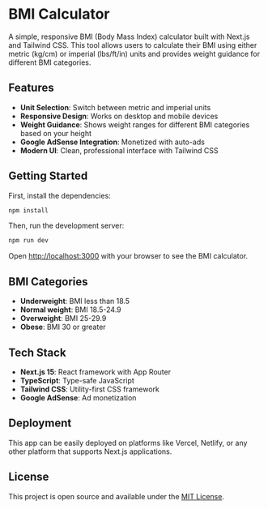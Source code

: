 # BMI Calculator

A simple, responsive BMI (Body Mass Index) calculator built with Next.js and Tailwind CSS. This tool allows users to calculate their BMI using either metric (kg/cm) or imperial (lbs/ft/in) units and provides weight guidance for different BMI categories.

## Features

- **Unit Selection**: Switch between metric and imperial units
- **Responsive Design**: Works on desktop and mobile devices
- **Weight Guidance**: Shows weight ranges for different BMI categories based on your height
- **Google AdSense Integration**: Monetized with auto-ads
- **Modern UI**: Clean, professional interface with Tailwind CSS

## Getting Started

First, install the dependencies:

```bash
npm install
```

Then, run the development server:

```bash
npm run dev
```

Open [http://localhost:3000](http://localhost:3000) with your browser to see the BMI calculator.

## BMI Categories

- **Underweight**: BMI less than 18.5
- **Normal weight**: BMI 18.5-24.9
- **Overweight**: BMI 25-29.9
- **Obese**: BMI 30 or greater

## Tech Stack

- **Next.js 15**: React framework with App Router
- **TypeScript**: Type-safe JavaScript
- **Tailwind CSS**: Utility-first CSS framework
- **Google AdSense**: Ad monetization

## Deployment

This app can be easily deployed on platforms like Vercel, Netlify, or any other platform that supports Next.js applications.

## License

This project is open source and available under the [MIT License](LICENSE).
